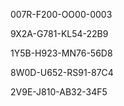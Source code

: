 007R-F200-OO00-0003

9X2A-G781-KL54-22B9

1Y5B-H923-MN76-56D8

8W0D-U652-RS91-87C4

2V9E-J810-AB32-34F5
